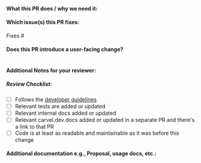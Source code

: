 <!--  Thanks for sending a pull request!  Here are some tips for you:

If this is your first time, please read our contributor guidelines: https://github.com/vmware-tanzu/carvel-kapp-controller/blob/develop/CONTRIBUTING.md and developer guide https://github.com/vmware-tanzu/carvel-kapp-controller/blob/develop/docs/dev.md
-->

#### What this PR does / why we need it:

#### Which issue(s) this PR fixes:
<!--
If no issue exists for this change, please create an issue and link it here.
-->
Fixes #

#### Does this PR introduce a user-facing change?
<!--
If no, just write "NONE" in the release-note block below.
If yes, a release note is required:
Enter your extended release note in the block below. 

-->
```release-note

```

#### Additional Notes for your reviewer:

##### Review Checklist:

- [ ] Follows the [developer guidelines](https://carvel.dev/shared/docs/latest/development_guidelines/)
- [ ] Relevant tests are added or updated
- [ ] Relevant internal docs added or updated
- [ ] Relevant carvel.dev docs added or updated in a separate PR and there's
  a link to that PR
- [ ] Code is at least as readable and maintainable as it was before this
  change

#### Additional documentation e.g., Proposal, usage docs, etc.:

```docs

```
